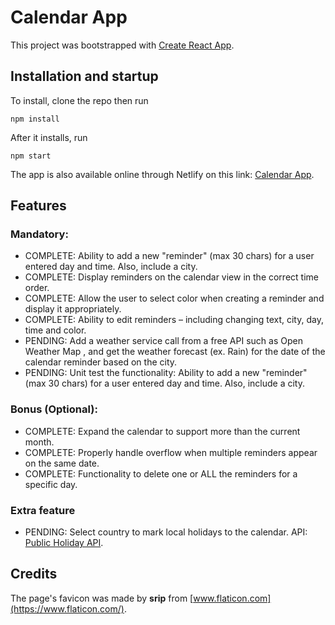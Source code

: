 # Calendar App

This project was bootstrapped with [Create React App](https://github.com/facebook/create-react-app).

## Installation and startup

To install, clone the repo then run

```
npm install
```

After it installs, run

```
npm start
```

The app is also available online through Netlify on this link: [Calendar App](https://onix-calendar-app.netlify.app/).

## Features

### **Mandatory**:

- COMPLETE: Ability to add a new "reminder" (max 30 chars) for a user entered day and time. Also, include a city.
- COMPLETE: Display reminders on the calendar view in the correct time order.
- COMPLETE: Allow the user to select color when creating a reminder and display it appropriately.
- COMPLETE: Ability to edit reminders – including changing text, city, day, time and color.
- PENDING: Add a weather service call from a free API such as Open Weather Map , and get the weather forecast (ex. Rain) for the date of the calendar reminder based on the city.
- PENDING: Unit test the functionality: Ability to add a new "reminder" (max 30 chars) for a user entered day and time. Also, include a city.

### **Bonus (Optional)**:

- COMPLETE: Expand the calendar to support more than the current month.
- COMPLETE: Properly handle overflow when multiple reminders appear on the same date.
- COMPLETE: Functionality to delete one or ALL the reminders for a specific day.

### **Extra feature**

- PENDING: Select country to mark local holidays to the calendar. API: [Public Holiday API](https://date.nager.at/Api).

## Credits

The page's favicon was made by **srip** from [www.flaticon.com](https://www.flaticon.com/).
